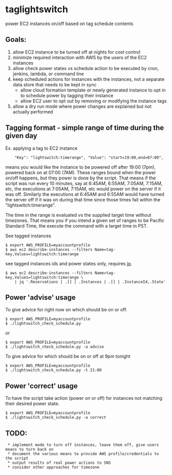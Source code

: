 # taglightswitch

power EC2 instances on/off based on tag schedule contents

## Goals:

1. allow EC2 instance to be turned off at nights for cost control
1. minimize required interaction with AWS by the users of the EC2 instances
1. allow check power states vs schedule action to be executed by cron, jenkins, lambda, or command line
1. keep scheduled actions for instances with the instances, not a separate data store that needs to be kept in sync
    - allow cloud formation template or newly generated instance to opt in to schedule power by tagging their instance
    - allow EC2 user to opt out by removing or modifying the instance tags
1. allow a dry run mode where power changes are explained but not actually performed

## Tagging format - simple range of time during the given day

Ex. applying a tag to EC2 instance

        "Key": "lightswitch:timerange", "Value": "start=19:00,end=07:00",

means you would like the instance to be powered off after 19:00 (7pm), powered back on at 07:00 (7AM).
These ranges bound when the power on/off happens, but they power is done by
the script. That means if the script was run every 10 minutes, say at 6:45AM, 6:55AM, 7:05AM,
7:15AM, etc, the executions at 7:05AM, 7:15AM, etc would power on the server if it was off.
Similarly the executions at 6:45AM and 6:55AM would have turned the server off if it
was on during that time since those times fall within the "lightswitch:timerange".

The time in the range is evaluated vs the supplied target time without timezones.
That means you if you intend a given set of ranges to be Pacific Standard Time,
the execute the command with a target time in PST.


See tagged instances

    $ export AWS_PROFILE=myaccountprofile
    $ aws ec2 describe-instances --filters Name=tag-key,Values=lightswitch:timerange

see tagged instances ids and power states only, requires [jq](https://stedolan.github.io/jq/tutorial/).

    $ aws ec2 describe-instances --filters Name=tag-key,Values=lightswitch:timerange \
        | jq '.Reservations | .[] | .Instances | .[] | .InstanceId,.State'

## Power 'advise' usage

To give advice for right now on which should be on or off.

    $ export AWS_PROFILE=myaccountprofile
    $ ./lightswitch_check_schedule.py

or

    $ export AWS_PROFILE=myaccountprofile
    $ ./lightswitch_check_schedule.py -a advise

To give advice for which should be on or off at 9pm tonight

    $ export AWS_PROFILE=myaccountprofile
    $ ./lightswitch_check_schedule.py -t 21:00


## Power 'correct' usage

To have the script take action (power on or off) for instances not matching their desired power state.

    $ export AWS_PROFILE=myaccountprofile
    $ ./lightswitch_check_schedule.py -a correct

## TODO:
     * implement mode to turn off instances, leave them off, give users means to turn back on
     * document the various means to provide AWS profile/credentials to the script
     * output results of real power actions to SNS
     * consider other approaches for timezone
